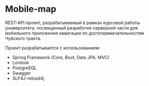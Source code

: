 # Mobile-map
REST-API проект, разрабатываемый в рамках курсовой работы университета, посвященный разработке серверной части для мобильного приложения навигации по достопримечательностям Чуйского тракта.

Проект разрабатывается с использованием: 
- Spring Framework (Core, Boot, Data JPA, MVC)
- Lombok
- PostgreSQL
- Swagger
- SLF4J-reload4j
